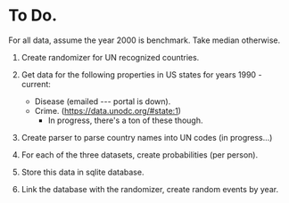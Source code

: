 # To Do.

For all data, assume the year 2000 is benchmark.  Take median otherwise.

1. Create randomizer for UN recognized countries.

2. Get data for the following properties in US states for years 1990 - current:
	* Disease (emailed --- portal is down).
	* Crime. (https://data.unodc.org/#state:1)
		* In progress, there's a ton of these though.

3. Create parser to parse country names into UN codes (in progress...)

4. For each of the three datasets, create probabilities (per person).

5. Store this data in sqlite database.

6. Link the database with the randomizer, create random events by year.
